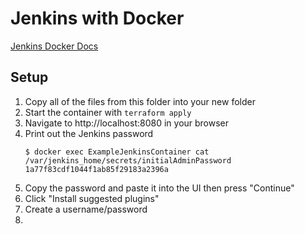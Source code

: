# Jenkins with Docker
[Jenkins Docker Docs](https://github.com/jenkinsci/docker/blob/master/README.md)

## Setup
1. Copy all of the files from this folder into your new folder
2. Start the container with `terraform apply`
3. Navigate to http://localhost:8080 in your browser
4. Print out the Jenkins password
    ```
    $ docker exec ExampleJenkinsContainer cat /var/jenkins_home/secrets/initialAdminPassword
    1a77f83cdf1044f1ab85f29183a2396a
    ```
5. Copy the password and paste it into the UI then press "Continue"
6. Click "Install suggested plugins"
7. Create a username/password
8. 
